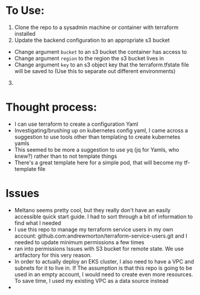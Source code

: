 # To Use:

1. Clone the repo to a sysadmin machine or container with terraform installed
2. Update the backend configuration to an appropriate s3 bucket
- Change argument `bucket` to an s3 bucket the container has access to
- Change argument `region` to the region the s3 bucket lives in
- Change argument `key` to an s3 object key that the terraform.tfstate file will be saved to (Use this to separate out different environments)
3. 

# Thought process:
- I can use terraform to create a configuration Yaml
- Investigating/brushing up on kubernetes config yaml, I came across a suggestion to use tools other than templating to create kubernetes yamls
- This seemed to be more a suggestion to use yq (jq for Yamls, who knew?) rather than to not template things
- There's a great template here for a simple pod, that will become my tf-template file


# Issues
- Meltano seems pretty cool, but they really don't have an easily accessible quick start guide. I had to sort through a bit of information to find what I needed
- I use this repo to manage my terraform service users in my own account: github.com:andrewmorton/terraform-service-users.git and I needed to update minimum permissions a few times
- ran into permissions Issues with S3 bucket for remote state. We use artifactory for this very reason.
- In order to actually deploy an EKS cluster, I also need to have a VPC and subnets for it to live in. If The assumption is that this repo is going to be used in an empty account, I would need to create even more resources. To save time, I used my existing VPC as a data source instead
-
